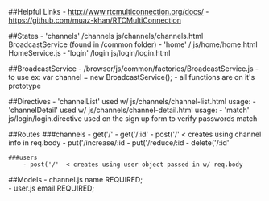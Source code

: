 ##Helpful Links
	- http://www.rtcmulticonnection.org/docs/
	- https://github.com/muaz-khan/RTCMultiConnection 

##States
	- 'channels' /channels js/channels/channels.html BroadcastService (found in /common folder)
	- 'home' / js/home/home.html HomeService.js
	- 'login' /login js/login/login.html  

##BroadcastService 
	- /browser/js/common/factories/BroadcastService.js
	- to use ex:   var channel = new BroadcastService(); 
	- all functions are on it's prototype

##Directives
	- 'channelList' used w/ js/channels/channel-list.html usage: <channel-list channels='channels'> 
	- 'channelDetail' used w/ js/channels/channel-detail.html usage: <channel-detail channel='channel'>
	- 'match' js/login/login.directive used on the sign up form to verify passwords match


##Routes 
	###channels
		- get('/'
		- get('/:id'
		- post('/'    < creates using channel info in req.body
		- put('/increase/:id
		- put('/reduce/:id
		- delete('/:id'

	###users
		- post('/'  < creates using user object passed in w/ req.body

##Models 
	- channel.js name REQUIRED;  
	- user.js email REQUIRED;


